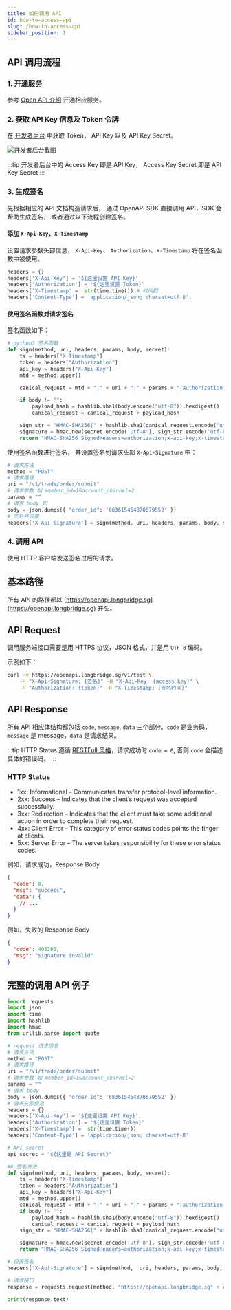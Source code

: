 ```yaml
---
title: 如何调用 API
id: how-to-access-api
slug: /how-to-access-api
sidebar_position: 1
---
```


## API 调用流程

### 1. 开通服务

参考 [Open API 介绍](../getting-started#如何开通) 开通相应服务。

### 2. 获取 API Key 信息及 Token 令牌

在 [开发者后台](https://open.longbridge.com/account) 中获取 Token， API Key 以及 API Key Secret。

![开发者后台截图](https://pub.lbkrs.com/files/202204/y4YB4epqa5FCG6dD/Feishu20220428-191850.jpg)

:::tip
开发者后台中的 Access Key 即是 API Key， Access Key Secret 即是 API Key Secret
:::

### 3. 生成签名

先根据相应的 API 文档构造请求后， 通过 OpenAPI SDK 直接调用 API，SDK 会帮助生成签名， 或者通过以下流程创建签名。

#### 添加 `X-Api-Key`、`X-Timestamp`

设置请求参数头部信息， `X-Api-Key`、 `Authorization`、`X-Timestamp` 将在签名函数中被使用。

```python
headers = {}
headers['X-Api-Key'] = '${这里设置 API Key}'
headers['Authorization'] = '${这里设置 Token}'
headers['X-Timestamp' =  str(time.time()) # 时间戳
headers['Content-Type'] = 'application/json; charset=utf-8',
```

#### 使用签名函数对请求签名

签名函数如下：

```py
# python3 签名函数
def sign(method, uri, headers, params, body, secret):
    ts = headers["X-Timestamp"]
    token = headers["Authorization"]
    api_key = headers["X-Api-Key"]
    mtd = method.upper()

    canical_request = mtd + "|" + uri + "|" + params + "|authorization:" + token + "\nx-api-key:" + api_key + "\nx-timestamp:" + ts + "\n|authorization;x-api-key;x-timestamp|"

    if body != "":
        payload_hash = hashlib.sha1(body.encode("utf-8")).hexdigest()
        canical_request = canical_request + payload_hash

    sign_str = "HMAC-SHA256|" + hashlib.sha1(canical_request.encode("utf-8")).hexdigest()
    signature = hmac.new(secret.encode('utf-8'), sign_str.encode('utf-8'), digestmod=hashlib.sha256).hexdigest()
    return "HMAC-SHA256 SignedHeaders=authorization;x-api-key;x-timestamp, Signature=" + signature

```

使用签名函数进行签名， 并设置签名到请求头部 `X-Api-Signature` 中：

```py
# 请求方法
method = "POST"
# 请求路径
uri = "/v1/trade/order/submit"
# 请求参数 如 member_id=1&account_channel=2
params = ""
# 请求 body 如
body = json.dumps({ "order_id": '683615454870679552' })
# 签名并设置
headers['X-Api-Signature'] = sign(method, uri, headers, params, body, secret)

```

### 4. 调用 API

使用 HTTP 客户端发送签名过后的请求。

## 基本路径

所有 API 的路径都以 [https://openapi.longbridge.sg](https://openapi.longbridge.sg) 开头。

## API Request

调用服务端接口需要是用 HTTPS 协议，JSON 格式，并是用 `UTF-8` 编码。

示例如下：

```bash
curl -v https://openapi.longbridge.sg/v1/test \
    -H "X-Api-Signature: {签名}" -H "X-Api-Key: {access key}" \
    -H "Authorization: {token}" -H "X-Timestamp: {签名时间}"
```

## API Response

所有 API 相应体结构都包括 `code`, `message`, `data` 三个部分。`code` 是业务码，`message` 是 message，`data` 是请求结果。

:::tip
HTTP Status 遵循 [RESTFull 风格](https://restfulapi.net/http-status-codes)，请求成功时 `code = 0`, 否则 `code` 会描述具体的错误码。
:::

### HTTP Status

- 1xx: Informational – Communicates transfer protocol-level information.
- 2xx: Success – Indicates that the client’s request was accepted successfully.
- 3xx: Redirection – Indicates that the client must take some additional action in order to complete their request.
- 4xx: Client Error – This category of error status codes points the finger at clients.
- 5xx: Server Error – The server takes responsibility for these error status codes.

例如，请求成功，Response Body

```json
{
  "code": 0,
  "msg": "success",
  "data": {
    // ...
  }
}
```

例如，失败的 Response Body

```json
{
  "code": 403201,
  "msg": "signature invalid"
}
```

## 完整的调用 API 例子

```py
import requests
import json
import time
import hashlib
import hmac
from urllib.parse import quote

# request 请求信息
# 请求方法
method = "POST"
# 请求路径
uri = "/v1/trade/order/submit"
# 请求参数 如 member_id=1&account_channel=2
params = ""
# 请求 body
body = json.dumps({ "order_id": '683615454870679552' })
# 请求头部信息
headers = {}
headers['X-Api-Key'] = '${这里设置 API Key}'
headers['Authorization'] = '${这里设置 Token}'
headers['X-Timestamp'] =  str(time.time())
headers['Content-Type'] = 'application/json; charset=utf-8'

# API secret
api_secret = "${这里是 API Secret}"

## 签名方法
def sign(method, uri, headers, params, body, secret):
    ts = headers["X-Timestamp"]
    token = headers["Authorization"]
    api_key = headers["X-Api-Key"]
    mtd = method.upper()
    canical_request = mtd + "|" + uri + "|" + params + "|authorization:" + token + "\nx-api-key:" + api_key + "\nx-timestamp:" + ts + "\n|authorization;x-api-key;x-timestamp|"
    if body != "":
        payload_hash = hashlib.sha1(body.encode("utf-8")).hexdigest()
        canical_request = canical_request + payload_hash
    sign_str = "HMAC-SHA256|" + hashlib.sha1(canical_request.encode("utf-8")).hexdigest()

    signature = hmac.new(secret.encode('utf-8'), sign_str.encode('utf-8'), digestmod=hashlib.sha256).hexdigest()
    return "HMAC-SHA256 SignedHeaders=authorization;x-api-key;x-timestamp, Signature=" + signature

# 设置签名
headers['X-Api-Signature'] = sign(method,  uri, headers, params, body, api_secret)

# 请求接口
response = requests.request(method, "https://openapi.longbridge.sg" + uri + '?' + params, headers=headers, data=body)

print(response.text)

```
